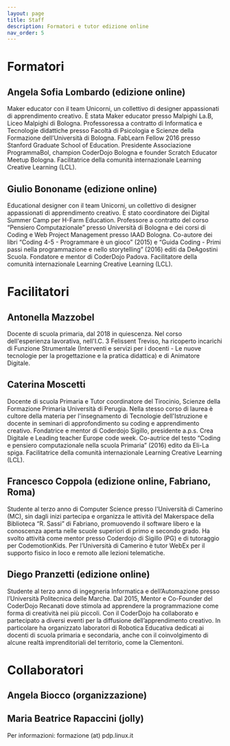 ```yaml
---
layout: page
title: Staff
description: Formatori e tutor edizione online
nav_order: 5
---
```


# Formatori

## Angela Sofia Lombardo (edizione online)
Maker educator con il team Unicorni, un collettivo di designer appassionati di apprendimento creativo. È stata Maker educator presso Malpighi La.B, Liceo Malpighi di Bologna. Professoressa a contratto di Informatica e Tecnologie didattiche presso Facoltà di Psicologia e Scienze della Formazione dell’Università di Bologna. FabLearn Fellow 2016 presso Stanford Graduate School of Education. Presidente Associazione ProgrammaBol, champion CoderDojo Bologna e founder Scratch Educator Meetup Bologna. Facilitatrice della comunità internazionale Learning Creative Learning (LCL).

## Giulio Bononame (edizione online)
Educational designer con il team Unicorni, un collettivo di designer appassionati di apprendimento creativo. È stato coordinatore dei Digital Summer Camp per H-Farm Education. Professore a contratto del corso “Pensiero Computazionale” presso Università di Bologna e dei corsi di Coding e Web Project Management presso IAAD Bologna. Co-autore dei libri “Coding 4-5 - Programmare è un gioco” (2015) e “Guida Coding - Primi passi nella programmazione e nello storytelling” (2016) editi da DeAgostini Scuola. Fondatore e mentor di CoderDojo Padova. Facilitatore della comunità internazionale Learning Creative Learning (LCL). 


# Facilitatori

## Antonella Mazzobel
Docente di scuola primaria, dal 2018 in quiescenza. Nel corso dell'esperienza lavorativa, nell'I.C. 3 Felissent Treviso, ha ricoperto incarichi di Funzione Strumentale (Interventi e servizi per i docenti - Le nuove tecnologie per la progettazione e la pratica didattica) e di Animatore Digitale.

## Caterina Moscetti
Docente di scuola Primaria e Tutor coordinatore del Tirocinio, Scienze della Formazione Primaria Università di Perugia.  Nella stesso corso di laurea è cultore della materia  per l'insegnamento di Tecnologie dell'Istruzione e docente in seminari di approfondimento su coding e apprendimento creativo. Fondatrice e mentor di Coderdojo Sigillo, presidente a.p.s. Crea Digitale e Leading teacher Europe code week. Co-autrice del testo “Coding e pensiero computazionale nella scuola Primaria” (2016) edito da Eli-La spiga. Facilitatrice della comunità internazionale Learning Creative Learning (LCL).

## Francesco Coppola (edizione online, Fabriano, Roma)
Studente al terzo anno di Computer Science presso l'Università di Camerino (MC), sin dagli inizi partecipa e organizza le attività del Makerspace della Biblioteca “R. Sassi” di Fabriano, promuovendo il software libero e la conoscenza aperta nelle scuole superiori di primo e secondo grado. Ha svolto attività come mentor presso Coderdojo di Sigillo (PG) e di tutoraggio per CodemotionKids. Per l’Università di Camerino è tutor WebEx per il supporto fisico in loco e remoto alle lezioni telematiche.

## Diego Pranzetti (edizione online)
Studente al terzo anno di ingegneria Informatica e dell’Automazione presso l’Università Politecnica delle Marche. Dal 2015, Mentor e Co-Founder del CoderDojo Recanati dove stimola ad apprendere la programmazione come forma di creatività nei più piccoli. Con il CoderDojo ha collaborato e partecipato a diversi eventi per la diffusione dell’apprendimento creativo. In particolare ha organizzato laboratori di Robotica Educativa dedicati ai docenti di scuola primaria e secondaria, anche con il coinvolgimento di alcune realtà imprenditoriali del territorio, come la Clementoni.
 
# Collaboratori

## Angela Biocco (organizzazione)
## Maria Beatrice Rapaccini (jolly)


Per informazioni: formazione (at) pdp.linux.it
